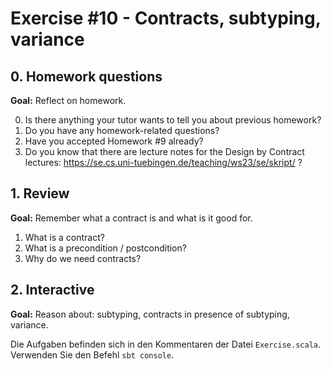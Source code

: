 # Exercise #10 - Contracts, subtyping, variance

## 0. Homework questions

**Goal:** Reflect on homework.

0. Is there anything your tutor wants to tell you about previous homework?
1. Do you have any homework-related questions?
2. Have you accepted Homework #9 already?
3. Do you know that there are lecture notes for the Design by Contract lectures: https://se.cs.uni-tuebingen.de/teaching/ws23/se/skript/ ?

## 1. Review

**Goal:** Remember what a contract is and what is it good for.

1. What is a contract?
2. What is a precondition / postcondition?
2. Why do we need contracts?

## 2. Interactive

**Goal:** Reason about: subtyping, contracts in presence of subtyping, variance.

Die Aufgaben befinden sich in den Kommentaren der Datei `Exercise.scala`.
Verwenden Sie den Befehl `sbt console`.

